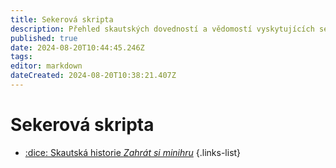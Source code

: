 ```yaml
---
title: Sekerová skripta
description: Přehled skautských dovedností a vědomostí vyskytujících se v Sekeře
published: true
date: 2024-08-20T10:44:45.246Z
tags: 
editor: markdown
dateCreated: 2024-08-20T10:38:21.407Z
---
```


# Sekerová skripta

- [:dice: Skautská historie *Zahrát si minihru*](http://www.zlin6.cz/?ukaz=162_&IdMenu=162&grafika=0)
{.links-list}